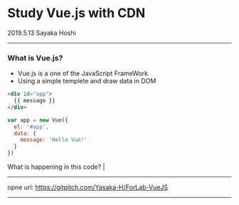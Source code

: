 # Study Vue.js with CDN

2019.5.13
Sayaka Hoshi

---

### What is Vue.js?

- Vue.js is a one of the JavaScript FrameWork
- Using a simple templete and draw data in DOM

```html
<div id="app">
  {{ message }}
</div>
```
```js
var app = new Vue({
  el: '#app',
  data: {
    message: 'Hello Vue!'
  }
})
```
What is happening in this code? |

---

opne url: https://gitpitch.com/Yasaka-H/ForLab-VueJS

---
